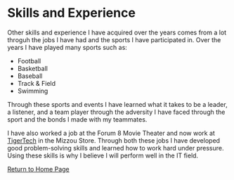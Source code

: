 # Skills and Experience
Other skills and experience I have acquired over the years comes from a lot throguh the jobs I have had and the sports I have participated in. Over the years I have played many sports such as:
- Football
- Basketball
- Baseball
- Track & Field
- Swimming

Through these sports and events I have learned what it takes to be a leader, a listener, and a team player through the adversity I have faced through the sport and the bonds I made with my teammates.

I have also worked a job at the Forum 8 Movie Theater and now work at <a href="https://www.themizzoustore.com/t-tigertech.aspx">TigerTech</a> in the Mizzou Store. Through both these jobs I have developed good problem-solving skills and learned how to work hard under pressure. Using these skills is why I believe I will perform well in the IT field.

[Return to Home Page](https://github.com/cnrdbf/connorrichit1000.git)
